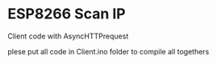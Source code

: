 # ESP8266 Scan IP

Client code with AsyncHTTPrequest

plese put all code in Client.ino folder to compile all togethers
